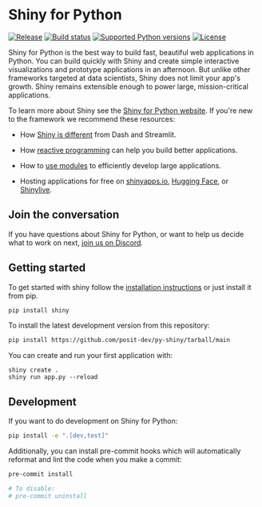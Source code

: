 Shiny for Python
================

[![Release](https://img.shields.io/github/v/release/rstudio/py-shiny)](https://img.shields.io/github/v/release/rstudio/py-shiny)
[![Build status](https://img.shields.io/github/actions/workflow/status/rstudio/py-shiny/pytest.yaml?branch=main)](https://img.shields.io/github/actions/workflow/status/rstudio/py-shiny/pytest.yaml?branch=main)
[![Supported Python versions](https://img.shields.io/pypi/pyversions/deptry)](https://pypi.org/project/deptry/)
[![License](https://img.shields.io/github/license/rstudio/py-shiny)](https://img.shields.io/github/license/rstudio/py-shiny)

Shiny for Python is the best way to build fast, beautiful web applications in Python. You can build quickly with Shiny and create simple interactive visualizations and prototype applications in an afternoon. But unlike other frameworks targeted at data scientists, Shiny does not limit your app's growth. Shiny remains extensible enough to power large, mission-critical applications.

To learn more about Shiny see the [Shiny for Python website](https://shiny.posit.co/py/). If you're new to the framework we recommend these resources:

-   How [Shiny is different](https://posit.co/blog/why-shiny-for-python/) from Dash and Streamlit.

-   How [reactive programming](https://shiny.posit.co/py/docs/reactive-programming.html) can help you build better applications.

-   How to [use modules](https://shiny.posit.co/py/docs/workflow-modules.html) to efficiently develop large applications.

-   Hosting applications for free on [shinyapps.io](https://shiny.posit.co/py/docs/deploy.html#deploy-to-shinyapps.io-cloud-hosting), [Hugging Face](https://shiny.posit.co/blog/posts/shiny-on-hugging-face/), or [Shinylive](https://shiny.posit.co/py/docs/shinylive.html).

## Join the conversation

If you have questions about Shiny for Python, or want to help us decide what to work on next, [join us on Discord](https://discord.gg/yMGCamUMnS).

## Getting started

To get started with shiny follow the [installation instructions](https://shiny.posit.co/py/docs/install.html) or just install it from pip.

``` sh
pip install shiny
```

To install the latest development version from this repository:

``` sh
pip install https://github.com/posit-dev/py-shiny/tarball/main
```

You can create and run your first application with:

```
shiny create .
shiny run app.py --reload
```

## Development

If you want to do development on Shiny for Python:

``` sh
pip install -e ".[dev,test]"
```

Additionally, you can install pre-commit hooks which will automatically reformat and lint the code when you make a commit:

``` sh
pre-commit install

# To disable:
# pre-commit uninstall
```
